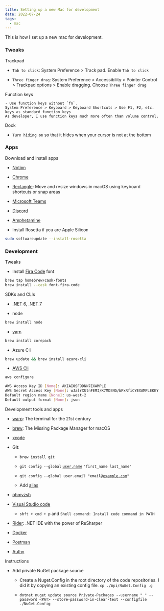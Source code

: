 ```yaml
---
title: Setting up a new Mac for development
date: 2022-07-24
tags:
  - mac
---
```


This is how I set up a new mac for development. 

### Tweaks

Trackpad

- `Tab to click`: System Preference > Track pad. Enable `Tab to click`

- `Three finger drag`: System Preference > Accessibility > Pointer Control > Trackpad options > Enable dragging. Choose `Three finger drag` 

Function keys

	- Use function keys without `fn`. 
	System Preference > Keyboard > Keyboard Shortcuts > Use F1, F2, etc. keys as standard function keys
	As developer, I use function keys much more often than volume control. 

Dock

- `Turn hiding on` so that it hides when your cursor is not at the bottom

### Apps

Download and install apps

- [Notion](https://www.notion.so/desktop)

- [Chrome](https://www.google.com/chrome/)

- [Rectangle](https://rectangleapp.com/):  Move and resize windows in macOS using keyboard shortcuts or snap areas

- [Microsoft Teams](https://www.microsoft.com/en-gb/microsoft-teams/download-app)

- [Discord](https://discord.com/download)

- [Amphetamine](https://apps.apple.com/us/app/amphetamine/id937984704?mt=12)

- Install Rosetta if you are Apple Silicon

```bash
sudo softwareupdate --install-rosetta
```

### Development

Tweaks

- Install [Fira Code](https://github.com/tonsky/FiraCode) font

```bash
brew tap homebrew/cask-fonts
brew install --cask font-fira-code
```

SDKs and CLIs

- [.NET 6](https://dotnet.microsoft.com/en-us/download/dotnet/6.0), .[NET 7](https://dotnet.microsoft.com/en-us/download/dotnet/7.0)

- node

```bash
brew install node
```

- [yarn](https://yarnpkg.com/getting-started/install)

```bash
brew install corepack
```

- Azure Cli

```bash
brew update && brew install azure-cli
```

- [AWS Cli](https://docs.aws.amazon.com/cli/latest/userguide/getting-started-install.html)

```bash
aws configure

AWS Access Key ID [None]: AKIAIOSFODNN7EXAMPLE
AWS Secret Access Key [None]: wJalrXUtnFEMI/K7MDENG/bPxRfiCYEXAMPLEKEY
Default region name [None]: us-west-2
Default output format [None]: json
```

Development tools and apps

- [warp](https://www.warp.dev/): The terminal for the 21st century 

- [brew](https://brew.sh/): The Missing Package Manager for macOS

- [xcode](https://apps.apple.com/us/app/xcode/id497799835?mt=12)

- Git: 

	- `brew install git`

	- `git config --global` [`user.name`](http://user.name/) `"first_name last_name"`

	- `git config --global user.email "email`[`@example.com`](mailto:MY_NAME@example.com)`"`

	- Add [alias](/29fa5b1b7bf645ec8e3c8b38e3c566b9)

- [ohmyzsh](https://github.com/ohmyzsh/ohmyzsh)

- [Visual Studio code](https://code.visualstudio.com/)

	- `shft + cmd + p` and `Shell command: Install code command in PATH`

- [Rider](https://www.jetbrains.com/rider/download/#section=mac): .NET IDE with the power of ReSharper

- [Docker](https://docs.docker.com/desktop/install/mac-install/)

- [Postman](https://www.postman.com/downloads/)

- [Authy](https://authy.com/download/)

Instructions

- Add private NuGet package source

	- Create a Nuget.Config in the root directory of the code repositories. I did it by copying an existing config file. `cp ./Api/NuGet.Config .g` 

	- `dotnet nuget update source Private-Packages --username " " --password <PAT> --store-password-in-clear-text --configfile ./NuGet.Config`

